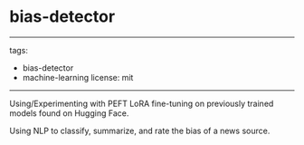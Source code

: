 # bias-detector
---
tags:
  - bias-detector
  - machine-learning
license: mit
---

Using/Experimenting with PEFT LoRA fine-tuning on previously trained models found on Hugging Face.

Using NLP to classify, summarize, and rate the bias of a news source.